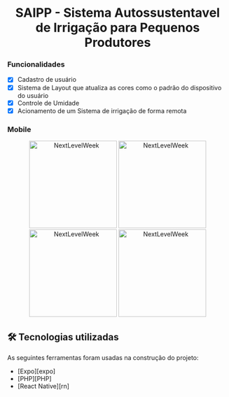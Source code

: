 <h1 align="center">SAIPP - Sistema Autossustentavel de Irrigação para Pequenos Produtores</h1>

### Funcionalidades

- [x] Cadastro de usuário
- [x] Sistema de Layout que atualiza as cores como o padrão do dispositivo do usuário
- [x] Controle de Umidade
- [x] Acionamento de um Sistema de irrigação de forma remota

### Mobile

<p align="center">
  <img alt="NextLevelWeek" title="#NextLevelWeek" src="" width="200px">
  
  <img alt="NextLevelWeek" title="#NextLevelWeek" src="" width="200px">
  
  <img alt="NextLevelWeek" title="#NextLevelWeek" src="" width="200px">

  <img alt="NextLevelWeek" title="#NextLevelWeek" src="" width="200px">
</p>

## 🛠 Tecnologias utilizadas

As seguintes ferramentas foram usadas na construção do projeto:

- [Expo][expo]
- [PHP][PHP]
- [React Native][rn]


